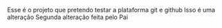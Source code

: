 Esse é o projeto que pretendo testar a plataforma git e github
Isso é uma alteração
Segunda alteração feita pelo Pai